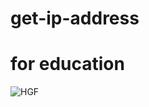 # get-ip-address
# for education

![HGF](https://user-images.githubusercontent.com/99686670/158080021-c7bd75d3-8f64-41ba-b836-94fbd72814d9.PNG)
